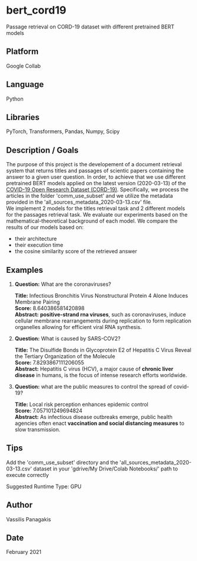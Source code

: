 # bert_cord19
Passage retrieval on CORD-19 dataset with different pretrained BERT models

## Platform
Google Collab

## Language
Python

## Libraries
PyTorch, Transformers, Pandas, Numpy, Scipy

## Description / Goals 
The purpose of this project is the developement of a document retrieval system that returns titles and passages of scientic papers containing the answer to a given user question. In order, to achieve that we use different pretrained BERT models applied on the latest version (2020-03-13) of the [COVID-19 Open Research Dataset (CORD-19)](https://ai2-semanticscholar-cord-19.s3-us-west-2.amazonaws.com/historical_releases.html). Specifically, we process the articles in the folder 'comm_use_subset' and we utilize the metadata provided in the 'all_sources_metadata_2020-03-13.csv' file. <br>
We implement 2 models for the titles retrieval task and 2 different models for the passages retrieval task. We evaluate our experiments based on the mathematical-theoretical background of each model. We compare the results of our models based on:
* their architecture
* their execution time
* the cosine similarity score of the retrieved answer

## Examples
1. **Question:** What are the coronaviruses? <br>

    **Title:** Infectious Bronchitis Virus Nonstructural Protein 4 Alone Induces Membrane Pairing <br>
    **Score:** 8.640386581420898 <br>
    **Abstract:** **positive-strand rna viruses**, such as coronaviruses, induce cellular membrane rearrangements during replication to form replication organelles allowing for     efficient viral RNA synthesis. <br>

2. **Question:** What is caused by SARS-COV2? <br>

    **Title:** The Disulfide Bonds in Glycoprotein E2 of Hepatitis C Virus Reveal the Tertiary Organization of the Molecule <br>
    **Score:** 7.8293867111206055 <br>
    **Abstract:** Hepatitis C virus (HCV), a major cause of **chronic liver disease** in humans, is the focus of intense research efforts worldwide. <br>

3. **Question:** what are the public measures to control the spread of covid-19? <br>

    **Title:** Local risk perception enhances epidemic control <br>
    **Score:** 7.057101249694824 <br>
    **Abstract:** As infectious disease outbreaks emerge, public health agencies often enact **vaccination and social distancing measures** to slow transmission. <br>

## Tips
Add the 'comm_use_subset' directory and the 'all_sources_metadata_2020-03-13.csv' dataset in your 'gdrive/My Drive/Colab Notebooks/' path to execute correctly

Suggested Runtime Type: GPU

## Author
Vassilis Panagakis

## Date
February 2021
